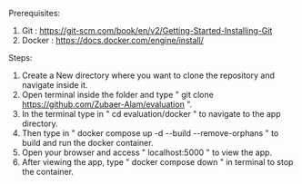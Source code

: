 Prerequisites:
  1. Git    : https://git-scm.com/book/en/v2/Getting-Started-Installing-Git
  2. Docker : https://docs.docker.com/engine/install/

Steps:
  1. Create a New directory where you want to clone the repository and navigate inside it.
  2. Open terminal inside the folder and type " git clone https://github.com/Zubaer-Alam/evaluation ".
  3. In the terminal type in " cd evaluation/docker " to navigate to the app directory.
  4. Then type in " docker compose up -d --build --remove-orphans " to build and run the docker container.
  5. Open your browser and access " localhost:5000 " to view the app.
  6. After viewing the app, type " docker compose down " in terminal to stop the container.
